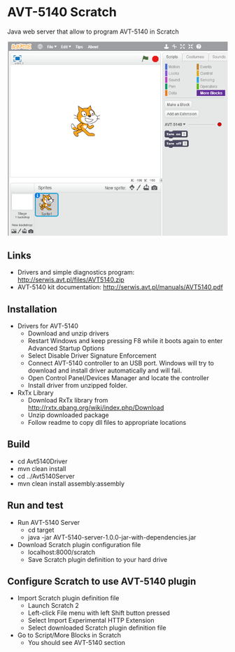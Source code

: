 # AVT-5140 Scratch
Java web server that allow to program AVT-5140 in Scratch

![Screenshot](https://raw.githubusercontent.com/SebastianCelejewski/AVT-5140-Scratch/master/documentation/AVT-5140%20in%20Scratch.PNG)

## Links

- Drivers and simple diagnostics program: http://serwis.avt.pl/files/AVT5140.zip
- AVT-5140 kit documentation: http://serwis.avt.pl/manuals/AVT5140.pdf

## Installation

- Drivers for AVT-5140
  - Download and unzip drivers
  - Restart Windows and keep pressing F8 while it boots again to enter Advanced Startup Options
  - Select Disable Driver Signature Enforcement
  - Connect AVT-5140 controller to an USB port. Windows will try to download and install driver automatically and will fail.
  - Open Control Panel/Devices Manager and locate the controller
  - Install driver from unzipped folder.
- RxTx Library
  - Download RxTx library from http://rxtx.qbang.org/wiki/index.php/Download
  - Unzip downloaded package
  - Follow readme to copy dll files to appropriate locations
 
## Build

- cd Avt5140Driver
- mvn clean install
- cd ../Avt5140Server
- mvn clean install assembly:assembly

## Run and test

- Run AVT-5140 Server
  - cd target
  - java -jar AVT-5140-server-1.0.0-jar-with-dependencies.jar
- Download Scratch plugin configuration file
  - localhost:8000/scratch
  - Save Scratch plugin definition to your hard drive
  
## Configure Scratch to use AVT-5140 plugin
- Import Scratch plugin definition file
  -  Launch Scratch 2
  -  Left-click File menu with left Shift button pressed
  -  Select Import Experimental HTTP Extension
  -  Select downloaded Scratch plugin definition file
- Go to Script/More Blocks in Scratch
  - You should see AVT-5140 section
